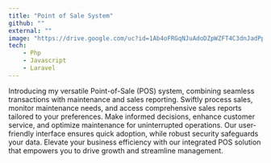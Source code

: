 ```yaml
---
title: "Point of Sale System"
github: ""
external: ""
image: "https://drive.google.com/uc?id=1Ab4oFRGqNJuAdoDZpWZFT4C3dnJadPpg"
tech:
    - Php
    - Javascript
    - Laravel
---
```


Introducing my versatile Point-of-Sale (POS) system, combining seamless transactions with maintenance and sales reporting. Swiftly process sales, monitor maintenance needs, and access comprehensive sales reports tailored to your preferences. Make informed decisions, enhance customer service, and optimize maintenance for uninterrupted operations. Our user-friendly interface ensures quick adoption, while robust security safeguards your data. Elevate your business efficiency with our integrated POS solution that empowers you to drive growth and streamline management.